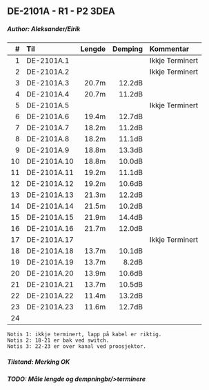 ## DE-2101A - R1 - P2   3DEA
##### Author: Aleksander/Eirik

|  #  |        Til       |Lengde|Demping|Kommentar      |
|----:|:-----------------|-----:|------:|:--------------|
|    1|DE-2101A.1        |      |       |Ikkje Terminert|
|    2|DE-2101A.2        |      |       |Ikkje Terminert|
|    3|DE-2101A.3        | 20.7m| 12.2dB|               |
|    4|DE-2101A.4        | 20.7m| 11.2dB|               |
|    5|DE-2101A.5        |      |       |Ikkje Terminert|
|    6|DE-2101A.6        | 19.4m| 12.7dB|               |
|    7|DE-2101A.7        | 18.2m| 11.2dB|               |
|    8|DE-2101A.8        | 18.2m| 11.1dB|               |
|    9|DE-2101A.9        | 18.8m| 13.3dB|               |
|   10|DE-2101A.10       | 18.8m| 10.0dB|               |
|   11|DE-2101A.11       | 19.2m| 11.1dB|               |
|   12|DE-2101A.12       | 19.2m| 10.6dB|               |
|   13|DE-2101A.13       | 21.3m| 12.2dB|               |
|   14|DE-2101A.14       | 21.5m| 10.2dB|               |
|   15|DE-2101A.15       | 21.9m| 14.4dB|               |
|   16|DE-2101A.16       | 21.7m| 12.0dB|               |
|   17|DE-2101A.17       |      |       |Ikkje Terminert|
|   18|DE-2101A.18       | 13.7m| 10.1dB|               |
|   19|DE-2101A.19       | 13.7m|  8.2dB|               |
|   20|DE-2101A.20       | 13.9m| 10.6dB|               |
|   21|DE-2101A.21       | 13.7m| 10.5dB|               |
|   22|DE-2101A.22       | 11.4m| 13.2dB|               |
|   23|DE-2101A.23       | 11.6m| 12.7dB|               |
|   24|                  |      |       |               |

```
Notis 1: ikkje terminert, lapp på kabel er riktig.
Notis 2: 18-21 er bak ved switch.
Notis 3: 22-23 er over kanal ved proosjektor.
```
##### Tilstand: Merking OK
##### TODO: Måle lengde og dempningbr/>terminere
